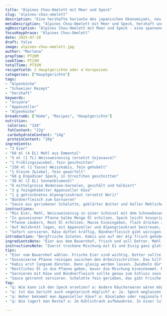 ```yaml
---
title: "Alpines Chou-Omelett mit Meer und Speck"
slug: "alpines-chou-omelett"
description: "Eine herzhafte Variante des japanischen Okonomiyaki, neu interpretiert mit Schweizer Alpen-Zutaten. Weisskabis statt Chinakohl. Appenzeller-Käse ersetzt die klassische Sojasauce für Tiefe. Speck aus dem Engadin und frische Bodenseegarnelen verleihen rustikale Würze. Zubereitet in einer gusseisernen Pfanne, mild in Sonnenblumenöl gebraten. Garzeiten leicht angepasst. Serviert mit einer Sauce aus fein geriebener Schalotte und Mehlschwitze statt Maionnaise. Getoppt mit knusprigen Käseflocken und fein gehobeltem Bündnerfleisch. Leicht herb und nussig, Alpparadies in der Pfanne."
metaDescription: "Alpines Chou-Omelett mit Meer und Speck, herzhaft und rustikal mit Schweizer Käse und frischen Zutaten aus den Alpen. Ein Geschmackserlebnis."
ogDescription: "Alpines Chou-Omelett mit Meer und Speck - eine spannende Fusion, reich an Aromen und traditionellen Schweizer Zutaten, ideal für gesellige Abendessen."
focusKeyphrase: "Alpines Chou-Omelett"
date: 2025-07-20
draft: false
image: alpines-chou-omelett.jpg
author: "Marlena"
prepTime: PT20M
cookTime: PT15M
totalTime: PT35M
recipeYield: 2 Hauptgerichte oder 4 Vorspeisen
categories: ["Hauptgerichte"]
tags:
- "Alpenküche"
- "Schweizer Rezept"
- "herzhaft"
keywords:
- "Gruyère"
- "Appenzeller"
- "Alpenküche"
breadcrumb: ["Home", "Recipes", "Hauptgerichte"]
nutrition: 
 calories: "320"
 fatContent: "22g"
 carbohydrateContent: "14g"
 proteinContent: "20g"
ingredients:
- "2 Eier"
- "60 ml (4 EL) Mehl aus Emmental"
- "5 ml (1 TL) Weissweinessig (ersetzt Sojasauce)"
- "1 Frühlingszwiebel, fein geschnitten"
- "250 ml (1 Tasse) Weisskabis, fein gehobelt"
- "½ kleine Zwiebel, fein gewürfelt"
- "60 g Engadiner Speck, in Streifchen geschnitten"
- "30 ml (2 EL) Sonnenblumenöl"
- "6 mittelgrosse Bodensee-Garnelen, geschält und halbiert"
- "3 g feingehobelter Appenzeller Käse"
- "1 g getrocknetes Alpengrieskraut (ersetzt Nori)"
- "Bündnerfleisch zum Garnieren"
- "Sauce aus geriebener Schalotte, geklärter Butter und heller Mehlschwitze"
instructions:
- "Mix Eier, Mehl, Weissweinessig in einer Schüssel mit dem Schneebesen zusammen bis glatt und klumpenfrei ist. Frühlingszwiebel spalten und untermischen."
- "In gusseisener Pfanne halbe Menge Öl erhitzen, Speck leicht knusprig anbraten. Kabis, Zwiebel dazugeben, dünsten für 6 Min bis weich und glasig. Garnelen zugeben, kurz mitziehen lassen – 2 Min reicht. Mischung in die Schüssel zum Ei geben, gut verrühren."
- "Pfanne säubern, Rest Öl erhitzen. Masse hineingeben, flach drücken zu circa 1.5 cm dickem Fladen. 3 Min bei mittlerer Hitze goldbraun braten. Wenden, weitere 1.5 Min fertig braten. Pfanne vom Feuer."
- "Auf Holzbrett legen, mit Appenzeller und Alpengrieskraut bestreuen, Fondue-Käseflocken darüber hobeln, mit warmem Speck und Bündnerfleisch garnieren. Sauce separat dazu reichen."
- "Sofort servieren. Käse duftet kräftig, Bündnerfleisch gibt würzigen Kontrapunkt, Alpengrieskraut leicht bitter-salzige Note."
introduction: "Bergfrische Zutaten. Kabis wie auf der Alp frisch gehobelt. Keine schnelle asiatische Sauce, sondern Weissweinessig bringt die Säure, passt zur milden Käsenote. Speck anders als Bacon – würziger, fester, althergebracht aus Engadin. Garnelen vom Bodensee gelockt. Hitze im gusseisernen Pfännli, altes Kochgeschirr, slow cooking eigentlich. Im Alpenhaus oder am Feuer, wenn der Nebel im Tal hängt. Mit fein gehobeltem Appenzeller verteilt sich Geschmack rau und nussig. Bündnerfleisch drauf, Salzigkeit, fast wie Trockenfleisch vom höchsten Hügel. Durch die Mehlschwitze-Sauce kein Blend aus Mayonnaise, sondern geborgter Alpencharakter. Perfekt für Zwischendurch oder als Teil eines geselligen Znacht. Kein Schnickschnack, ehrliche Berge auf der Gabel."
ingredientsNote: "Eier aus dem Bauernhof, frisch und voll Dotter. Mehl aus Emmental – grobes, natürliches Mehl, bringt leicht nussige Textur, nicht zu fein wie Weissmehl. Statt Sojasauce macht Weissweinessig leichte Säure, überraschend sanft, aber da. Frühlingszwiebel frisch und knackig, nicht zu grob geschnitten. Weisskabis, oder Spitzkohl, fein und zart, bringt Frische. Engeladiner Speck, gut durchwachsen, nicht zu fett, frisch geräuchert. Sonnenblumenöl hoch erhitzbar, bleibt neutral – kein Rapsöl, zu herb. Garnelen klein, Bodenseetyp, frisch oder aufgetaut, dann kühl lagern. Appenzeller fein gehobelt, nicht reifen Temperatur zu schnell. Alpengrieskraut als heimischer Ersatz für Nori, leichter salziger Geschmack, milde See-Anklänge. Bündnerfleisch frisch, nicht zu trocken, dünn geschnitten. Sauce verbindet alles, ohne schwere Maionnaise, mit leichter Mehlschwitze und Schalotte."
instructionsNote: "Zuerst trockene Mischung mit Ei und Essig ganz glatt verrühren. Nicht zu dick, eher etwas flüssiger. Gemüse und Speck zuerst braten in gusseisernem Pfännli, mittlere Hitze reicht, sonst spritzt Fett. Kabis langsam glasig werden, Garnelen ganz kurz, sonst zäh. Mischung kalt aufrühren, dann in frisches, heisses Öl – Pfanne darf nicht kleben, sonst Fladen zerreisst. Würzig anbraten, vorsichtig wenden mit Platte oder grossem Spachtel. Auf jeden Fall mittelhohe Temperatur, langsam sonst verbrennt Käse beim Gratinieren. Fertiges Omelett sofort auf Holzbrett, nicht Teller, bleibt knusprig. Appenzeller raspeln kurz vor Servieren, leichter Schmelz, starker Duft. Sauce separat erhitzen, nicht zu heiss, um Emulgieren zu behalten. Teller gross genug wählen, einzelne Portionen quadratisch schneiden. Nach Belieben Bündnerfleisch dekorativ auflegen — nicht zu viel, sonst zerfällt Aroma."
tips:
- "Eier vom Bauernhof wählen. Frische Eier sind wichtig. Dotter sollte kräftig gelb sein. Mehl aus Emmental gibt es in grober Form. Das verleiht Textur."
- "Gusseiserne Pfanne reinigen zwischen den Arbeitsschritten. Das hilft, das Aroma zu bewahren. Hitze anpassen. Nicht zu hoch. Speck knusprig, aber nicht verbrannt."
- "Kabis erst langsam dünsten. Dann glasig werden lassen. Zwiebeln dürfen nicht anbrennen. Garnelen nur kurz in die Pfanne geben. Längeres Garen macht sie zäh."
- "Restliches Öl in die Pfanne geben, bevor die Mischung hineinkommt. Masse soll gleichmäßig verteilt sein. Fladen leicht andrücken für schöne Form."
- "Garnieren mit Käse und Bündnerfleisch sollte genau zum Schluss sein. Käse kurz vor Servieren hobeln. Duft verleiht Frische. Mach nicht zu viel Aufladung."
- "Sauce getrennt servieren. Schalotte fein gerieben, das gibt Frische. Mehlschwitze soll cremig sein. Nicht zu heiß machen, damit die Sauce nicht bricht."
faq:
- "q: Wie kann ich den Speck ersetzen? a: Andere Räucherwaren wären möglich. Oder vegetarische Alternativen nutzen. Schinken geht ebenfalls. Aber verändert Geschmack."
- "q: Ist das Gericht auch vegetarisch möglich? a: Ja. Speck weglassen. Garnelen auch weglassen. Stattdessen einfaches Gemüse nehmen. Rest funktioniert gleich."
- "q: Woher bekommt man Appenzeller Käse? a: Käseladen oder regionale Märkte haben meist gute Auswahl. Auch online bestellen häufig möglich. Wer nicht findet, soll Gruyère nutzen."
- "q: Wie lagert man Reste? a: Im Kühlschrank aufbewahren. In einer luftdichten Box aufbewahren, um die Frische zu halten. Vor dem erneuten Erhitzen gut durchwärmen."

---
```

